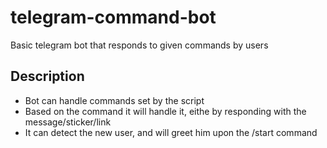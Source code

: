 # telegram-command-bot
Basic telegram bot that responds to given commands by users

## Description
- Bot can handle commands set by the script
- Based on the command it will handle it, eithe by responding with the message/sticker/link
- It can detect the new user, and will greet him upon the /start command
